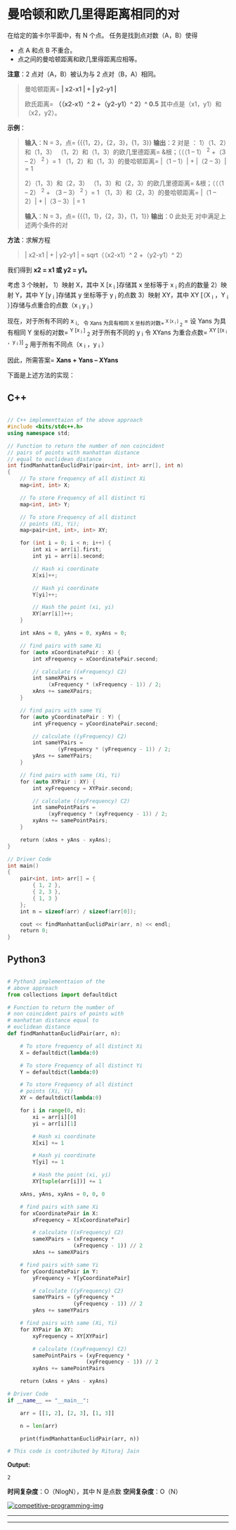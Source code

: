 # 曼哈顿和欧几里得距离相同的对

在给定的笛卡尔平面中，有 N 个点。 任务是找到点对数（A，B）使得

*   点 A 和点 B 不重合。
*   点之间的曼哈顿距离和欧几里得距离应相等。

**注意**：2 点对（A，B）被认为与 2 点对（B，A）相同。

> 曼哈顿距离= **| x2-x1 | + | y2-y1 |**
> 
> 欧氏距离= **（（x2-x1）^ 2 +（y2-y1）^ 2）^ 0.5** 其中点是（x1，y1）和（x2，y2）。

**示例**：

> **输入**：N = 3，点= {{{1，2}，{2，3}，{1，3}}
> **输出**：2
> 对是 ：
> 1）（1、2）和（1，3）
> （1，2）和（1，3）的欧几里德距离= &根；（（（1 – 1） <sup>2</sup> +（3 – 2） <sup>2</sup> ）= 1
> （1，2）和（1，3）的曼哈顿距离= |（1 – 1）| + |（2 – 3）| = 1
> 
> 2）（1，3）和（2，3）
> （1，3）和（2，3）的欧几里德距离= &根；（（（1 – 2） <sup>2</sup> + （3 – 3） <sup>2</sup> ）= 1
> （1，3）和（2，3）的曼哈顿距离= |（1 – 2）| + |（3 – 3）| = 1
> 
> **输入**：N = 3，点= {{{1，1}，{2，3}，{1，1}}
> **输出**：0
> 此处无 对中满足上述两个条件的对

**方法**：求解方程

> | x2-x1 | + | y2-y1 | = sqrt（（x2-x1）^ 2 +（y2-y1）^ 2）

我们得到 **x2 = x1 或 y2 = y1。**

考虑 3 个映射，
1）映射 X，其中 X [x <sub>i</sub> ]存储其 x 坐标等于 x <sub>i</sub>
的点的数量 2）映射 Y，其中 Y [y <sub>i</sub> ]存储其 y 坐标等于 y <sub>i</sub>
的点数 3）映射 XY，其中 XY [（X <sub>i</sub> ，Y <sub>i</sub> ）]存储与点重合的点数（x <sub>i</sub> y <sub>i</sub> ）

现在，对于所有不同的 x <sub>i，
令 Xans 为具有相同 X 坐标的对数= <sup>X [x <sub>i</sub> ]</sup> <sub>2</sub></sub> =
设 Yans 为具有相同 Y 坐标的对数= <sup>Y [x <sub>i</sub> ]</sup> <sub>2</sub> 对于所有不同的 y <sub>i</sub>
令 XYans 为重合点数= <sup>XY [{x <sub>i</sub> ，y <sub>i</sub> }]</sup> <sub>2</sub> 用于所有不同点（x <sub>i</sub> ，y <sub>i</sub> ）

因此，所需答案= **Xans + Yans – XYans**

下面是上述方法的实现：

## C++

```cpp

// C++ implementtaion of the above approach 
#include <bits/stdc++.h> 
using namespace std; 

// Function to return the number of non coincident 
// pairs of points with manhattan distance 
// equal to euclidean distance 
int findManhattanEuclidPair(pair<int, int> arr[], int n) 
{ 
    // To store frequency of all distinct Xi 
    map<int, int> X; 

    // To store Frequency of all distinct Yi 
    map<int, int> Y; 

    // To store Frequency of all distinct  
    // points (Xi, Yi); 
    map<pair<int, int>, int> XY; 

    for (int i = 0; i < n; i++) { 
        int xi = arr[i].first; 
        int yi = arr[i].second; 

        // Hash xi coordinate 
        X[xi]++; 

        // Hash yi coordinate 
        Y[yi]++; 

        // Hash the point (xi, yi) 
        XY[arr[i]]++; 
    } 

    int xAns = 0, yAns = 0, xyAns = 0; 

    // find pairs with same Xi 
    for (auto xCoordinatePair : X) { 
        int xFrequency = xCoordinatePair.second; 

        // calculate ((xFrequency) C2) 
        int sameXPairs =  
             (xFrequency * (xFrequency - 1)) / 2; 
        xAns += sameXPairs; 
    } 

    // find pairs with same Yi 
    for (auto yCoordinatePair : Y) { 
        int yFrequency = yCoordinatePair.second; 

        // calculate ((yFrequency) C2) 
        int sameYPairs = 
                (yFrequency * (yFrequency - 1)) / 2; 
        yAns += sameYPairs; 
    } 

    // find pairs with same (Xi, Yi) 
    for (auto XYPair : XY) { 
        int xyFrequency = XYPair.second; 

        // calculate ((xyFrequency) C2) 
        int samePointPairs =  
             (xyFrequency * (xyFrequency - 1)) / 2; 
        xyAns += samePointPairs; 
    } 

    return (xAns + yAns - xyAns); 
} 

// Driver Code 
int main() 
{ 
    pair<int, int> arr[] = { 
        { 1, 2 }, 
        { 2, 3 }, 
        { 1, 3 } 
    }; 
    int n = sizeof(arr) / sizeof(arr[0]); 

    cout << findManhattanEuclidPair(arr, n) << endl; 
    return 0; 
} 

```

## Python3

```py

# Python3 implementtaion of the  
# above approach  
from collections import defaultdict 

# Function to return the number of  
# non coincident pairs of points with  
# manhattan distance equal to  
# euclidean distance  
def findManhattanEuclidPair(arr, n):  

    # To store frequency of all distinct Xi  
    X = defaultdict(lambda:0)  

    # To store Frequency of all distinct Yi  
    Y = defaultdict(lambda:0)  

    # To store Frequency of all distinct  
    # points (Xi, Yi)  
    XY = defaultdict(lambda:0)  

    for i in range(0, n):  
        xi = arr[i][0] 
        yi = arr[i][1]  

        # Hash xi coordinate  
        X[xi] += 1

        # Hash yi coordinate  
        Y[yi] += 1

        # Hash the point (xi, yi)  
        XY[tuple(arr[i])] += 1

    xAns, yAns, xyAns = 0, 0, 0

    # find pairs with same Xi  
    for xCoordinatePair in X:  
        xFrequency = X[xCoordinatePair] 

        # calculate ((xFrequency) C2)  
        sameXPairs = (xFrequency * 
                     (xFrequency - 1)) // 2
        xAns += sameXPairs  

    # find pairs with same Yi  
    for yCoordinatePair in Y:  
        yFrequency = Y[yCoordinatePair]  

        # calculate ((yFrequency) C2)  
        sameYPairs = (yFrequency * 
                     (yFrequency - 1)) // 2
        yAns += sameYPairs  

    # find pairs with same (Xi, Yi)  
    for XYPair in XY:  
        xyFrequency = XY[XYPair]  

        # calculate ((xyFrequency) C2)  
        samePointPairs = (xyFrequency * 
                         (xyFrequency - 1)) // 2
        xyAns += samePointPairs  

    return (xAns + yAns - xyAns)  

# Driver Code  
if __name__ == "__main__": 

    arr = [[1, 2], [2, 3], [1, 3]]  

    n = len(arr)  

    print(findManhattanEuclidPair(arr, n))  

# This code is contributed by Rituraj Jain 

```

**Output:**

```
2

```

**时间复杂度**：O（NlogN），其中 N 是点数
**空间复杂度**：O（N）

[![competitive-programming-img](img/5211864e7e7a28eeeb039fa5d6073a24.png)](https://practice.geeksforgeeks.org/courses/competitive-programming-live?utm_source=geeksforgeeks&utm_medium=article&utm_campaign=gfg_article_cp)

* * *

* * *



